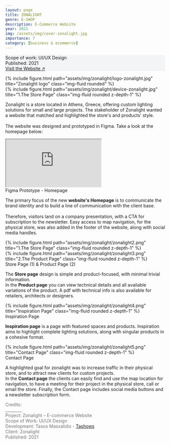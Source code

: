 ```yaml
---
layout: page
title: ZONALIGHT
genre: E-SHOP
description: E-Commerce Website
year: 2021
img: /assets/img/cover-zonalight.jpg
importance: 7
category: [business & ecommerce]
---
```


<div class="px-3 pt-3 pb-1 mb-3 rounded" style="background-color: rgba(43, 86, 127, .05);">
    <p>
    Scope of work: UI/UX Design<br>
    Published: 2021<br>
    <a href="https://www.zonalight.gr/en">Visit the Website ↗</a>
    </p>
 </div>

<div class="row">
    <div class="col-sm">
        {% include figure.html path="assets/img/zonalight/logo-zonalight.jpg" title="Zonalight logo" class="img-fluid rounded" %}
    </div>
</div>

<div class="row">
    <div class="col-sm my-1">
        {% include figure.html path="assets/img/zonalight/device-zonalight.jpg" title="1.The Store Page" class="img-fluid rounded z-depth-1" %}
    </div>
</div>

<div class="row text-md-center justify-content-center">
    <div class="col-lg-8">
        <p>Zonalight is a store located in Athens, Greece, offering custom lighting solutions for small and large projects.
        The stakeholder of Zonalight wanted a website that matched and highlighted the store's and products' style.<br><br>The website was designed and prototyped in Figma. Take a look at the homepage below:</p>
    </div>    
</div>

<!-- Homepage-Figma Prototype -->
<div class="mt-2 mb-3">
    <div class="videoWrapper">
    <!-- CSS tricks fluid-width-video -->
        <iframe src="https://www.figma.com/embed?embed_host=share&amp;url=https%3A%2F%2Fwww.figma.com%2Fproto%2FjtP42aODePuyjm50aXL1L4%2Fzonalight-eshop%3Fnode-id%3D293%253A1668%26scaling%3Dscale-down-width%26page-id%3D293%253A920%26starting-point-node-id%3D293%253A1668" allowfullscreen style="margin:0px row" class="embed-content rounded z-depth-1" frameborder="1" allowfullscreen>
    </iframe>
    </div>
</div>
<div class="caption">
    Figma Prototype - Homepage
</div>

<div class="row text-md-center justify-content-center">
    <div class="mb-3 col-lg-8">
        <p>The primary focus of the new <b>website's Homepage</b> is to communicate the brand identity and to build a line of communication with the client base. <br><br>Therefore, visitors land on a company presentation, with a CTA for subscription to the newsletter. Easy access to map navigation, for the physical store, was also added in the footer of the website, along with social media handles.</p>
    </div>    
</div>

<!-- Store Page & Product Page -->
<div class="row">
    <div class="col-sm my-1">
        {% include figure.html path="assets/img/zonalight/zonalight2.png" title="1.The Store Page" class="img-fluid rounded z-depth-1" %}
    </div>
</div>

<div class="row">
    <div class="col-sm my-1">
        {% include figure.html path="assets/img/zonalight/zonalight3.png" title="2.The Product Page" class="img-fluid rounded z-depth-1" %}
    </div>
</div>
<div class="caption">
    Store Page (1) & Product Page (2)
</div>

<div class="row text-md-center justify-content-center">
    <div class="mb-3 col-lg-8">
        <p>The <b>Store page</b> design is simple and product-focused, with minimal trivial information. <br>In the <b>Product page</b> you can view technical details and all available variations of the product. A pdf with technical info is also available for retailers, architects or designers.</p>
    </div>    
</div>

<!-- Inspiration Page -->
<div class="row">
    <div class="col-sm my-1">
        {% include figure.html path="assets/img/zonalight/zonalight4.png" title="Inspiration Page" class="img-fluid rounded z-depth-1" %}
    </div>
</div>
<div class="caption">
    Inspiration Page
</div>

<div class="row text-md-center justify-content-center">
    <div class="mb-3 col-lg-8">
        <p><b>Inspiration page</b> is a page with featured spaces and products. Inspiration aims to highlight complete lighting solutions, along with singular products in a cohesive format.</p>
    </div>    
</div>

<!-- Inspiration Page -->
<div class="row">
    <div class="col-sm my-1">
        {% include figure.html path="assets/img/zonalight/zonalight5.png" title="Contact Page" class="img-fluid rounded z-depth-1" %}
    </div>
</div>
<div class="caption">
    Contact Page
</div>

<div class="row text-md-center justify-content-center">
    <div class="mb-3 col-lg-8">
        <p>A highlighted goal for zonalight was to increase traffic in their physical store, and to attract new clients for custom projects. <br>In the <b>Contact page</b> the clients can easily find and use the map location for navigation, to have a meeting for their project in the physical store, call or email the store. Finally, the Contact page includes social media buttons and a newsletter subscription form.</p>
    </div>    
</div>

<div class="text-center">
    <p style="color: #737373; font-weight: 400;">Credits:<br>
    ________<br>
    Project: Zonalight – E-commerce Website<br>
    Scope of Work: UI/UX Design<br>
    Development: Tasos Masxalidis - <a href="https://www.tashows.com/">Tashows</a><br>
    Client: Zonalight<br>
    Published: 2021</p> 
</div>
